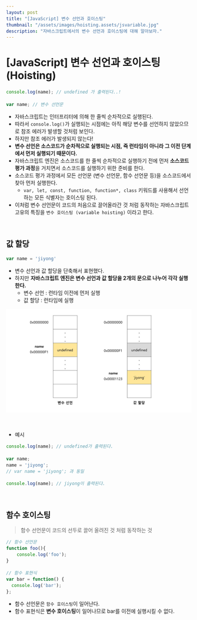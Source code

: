 ```yaml
---
layout: post
title: "[JavaScript] 변수 선언과 호이스팅"
thumbnail: "/assets/images/hoisting.assets/jsvariable.jpg"
description: "자바스크립트에서의 변수 선언과 호이스팅에 대해 알아보자."
---
```


# [JavaScript] 변수 선언과 호이스팅(Hoisting)

```javascript
console.log(name); // undefined 가 출력된다..!

var name; // 변수 선언문
```

- 자바스크립트는 인터프리터에 의해 한 줄씩 순차적으로 실행된다.
- 따라서 `console.log()`가 실행되는 시점에는 아직 해당 변수를 선언하지 않았으므로 참조 에러가 발생할 것처럼 보인다.
- 하지만 참조 에러가 발생되지 않는다!
- **변수 선언은 소스코드가 순차적으로 실행되는 시점, 즉 런타임이 아니라 그 이전 단계에서 먼저 실행되기 때문이다.**
- 자바스크립트 엔진은 소스코드를 한 줄씩 순차적으로 실행하기 전에 먼저 **소스코드 평가 과정**을 거치면서 소스코드를 실행하기 위한 준비를 한다.
- 소스코드 평가 과정에서 모든 선언문 (변수 선언문, 함수 선언문 등)을 소스코드에서 찾아 먼저 실행한다.
  - `var, let, const, function, function*, class` 키워드를 사용해서 선언하는 모든 식별자는 호이스팅 된다.
- 이처럼 변수 선언문이 코드의 처음으로 끌어올라간 것 처럼 동작하는 자바스크립트 고유의 특징을 `변수 호이스팅 (variable hoisting)` 이라고 한다.

<br>

## 값 할당

```javascript
var name = 'jiyong'
```

- 변수 선언과 값 할당을 단축해서 표현했다.
- 하지만 **자바스크립트 엔진은 변수 선언과 값 할당을 2개의 문으로 나누어 각각 실행한다.**
  - 변수 선언 : 런타임 이전에 먼저 실행
  - 값 할당 : 런타임에 실행

![](/assets/images/hoisting.assets/jsvariable.jpg)

<br>

- 예시

```javascript
console.log(name); // undefined가 출력된다.

var name;
name = 'jiyong';
// var name = 'jiyong'; 과 동일

console.log(name); // jiyong이 출력된다.
```

<br>

## 함수 호이스팅

> 함수 선언문이 코드의 선두로 끌어 올려진 것 처럼 동작하는 것



```javascript
// 함수 선언문
function foo(){
    console.log('foo');
}

// 함수 표현식
var bar = function() {
  console.log('bar');  
};
```

- 함수 선언문은 `함수 호이스팅`이 일어난다.
- 함수 표현식은 **변수 호이스팅**이 일어나므로 bar를 이전에 실행시킬 수 없다.